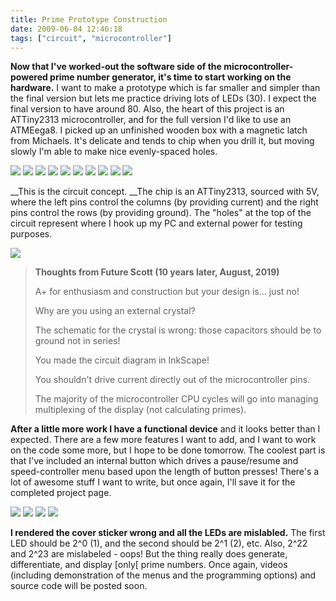 ```yaml
---
title: Prime Prototype Construction
date: 2009-06-04 12:46:18
tags: ["circuit", "microcontroller"]
---
```




__Now that I've worked-out the software side of the microcontroller-powered prime number generator, it's time to start working on the hardware.__ I want to make a prototype which is far smaller and simpler than the final version but lets me practice driving lots of LEDs (30). I expect the final version to have around 80. Also, the heart of this project is an ATTiny2313 microcontroller, and for the full version I'd like to use an ATMEega8. I picked up an unfinished wooden box with a magnetic latch from Michaels. It's delicate and tends to chip when you drill it, but moving slowly I'm able to make nice evenly-spaced holes.

<div class="img-border">

![](https://swharden.com/static/2009/06/04/img_2028.jpg)
![](https://swharden.com/static/2009/06/04/img_2041.jpg)
![](https://swharden.com/static/2009/06/04/img_2043.jpg)
![](https://swharden.com/static/2009/06/04/img_2047.jpg)
![](https://swharden.com/static/2009/06/04/img_2054.jpg)
![](https://swharden.com/static/2009/06/04/img_2056.jpg)
![](https://swharden.com/static/2009/06/04/img_2057.jpg)
![](https://swharden.com/static/2009/06/04/img_2058.jpg)
![](https://swharden.com/static/2009/06/04/img_2062.jpg)
![](https://swharden.com/static/2009/06/04/img_2025.jpg)

</div>

__This is the circuit concept. __The chip is an ATTiny2313, sourced with 5V, where the left pins control the columns (by providing current) and the right pins control the rows (by providing ground). The "holes" at the top of the circuit represent where I hook up my PC and external power for testing purposes.

<div class="text-center">

![](https://swharden.com/static/2009/06/04/prime-number-broken-circuit.png)

</div>

<blockquote class="wp-block-quote"><p><strong>Thoughts from Future Scott (10 years later, August, 2019)</strong></p><p>A+ for enthusiasm and construction but your design is... just no!</p><p>Why are you using an external crystal? </p><p>The schematic for the crystal is wrong: those capacitors should be to ground not in series!</p><p>You made the circuit diagram in InkScape!</p><p>You shouldn't drive current directly out of the microcontroller pins.</p><p>The majority of the microcontroller CPU cycles will go into managing multiplexing of the display (not calculating primes).</p></blockquote>

__After a little more work I have a functional device__ and it looks better than I expected. There are a few more features I want to add, and I want to work on the code some more, but I hope to be done tomorrow. The coolest part is that I've included an internal button which drives a pause/resume and speed-controller menu based upon the length of button presses! There's a lot of awesome stuff I want to write, but once again, I'll save it for the completed project page.

<div class="img-border">

![](https://swharden.com/static/2009/06/04/img_2066.jpg)
![](https://swharden.com/static/2009/06/04/img_2076.jpg)
![](https://swharden.com/static/2009/06/04/img_2085.jpg)
![](https://swharden.com/static/2009/06/04/img_2089.jpg)

</div>

__I rendered the cover sticker wrong and all the LEDs are mislabled.__ The first LED should be 2^0 (1), and the second should be 2^1 (2), etc. Also, 2^22 and 2^23 are mislabeled - oops! But the thing really does generate, differentiate, and display \[only\[ prime numbers. Once again, videos (including demonstration of the menus and the programming options) and source code will be posted soon.
